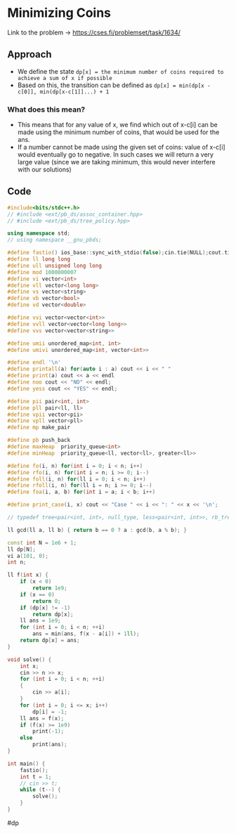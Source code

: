 # Minimizing Coins

Link to the problem -> https://cses.fi/problemset/task/1634/

## Approach
- We define the state `dp[x] = the minimum number of coins required to achieve a sum of x if possible`
- Based on this, the transition can be defined as
  `dp[x] = min(dp[x - c[0]], min(dp[x-c[1]]...) + 1`

### What does this mean?
- This means that for any value of x, we find which out of x-c[i] can be made using the minimum number of coins, that would be used for the ans. 
- If a number cannot be made using the given set of coins: value of x-c[i] would eventually go to negative. In such cases we will return a very large value (since we are taking minimum, this would never interfere with our solutions)

## Code
```cpp
#include<bits/stdc++.h>
// #include <ext/pb_ds/assoc_container.hpp>
// #include <ext/pb_ds/tree_policy.hpp>

using namespace std;
// using namespace __gnu_pbds;

#define fastio() ios_base::sync_with_stdio(false);cin.tie(NULL);cout.tie(NULL)
#define ll long long
#define ull unsigned long long
#define mod 1000000007
#define vi vector<int>
#define vll vector<long long>
#define vs vector<string>
#define vb vector<bool>
#define vd vector<double>

#define vvi vector<vector<int>>
#define vvll vector<vector<long long>>
#define vvs vector<vector<string>>

#define umii unordered_map<int, int>
#define umivi unordered_map<int, vector<int>>

#define endl '\n'
#define printall(a) for(auto i : a) cout << i << " "
#define print(a) cout << a << endl
#define noo cout << "NO" << endl;
#define yess cout << "YES" << endl;

#define pii pair<int, int>
#define pll pair<ll, ll>
#define vpii vector<pii>
#define vpll vector<pll>
#define mp make_pair

#define pb push_back
#define maxHeap  priority_queue<int>
#define minHeap  priority_queue<ll, vector<ll>, greater<ll>>

#define fo(i, n) for(int i = 0; i < n; i++)
#define rfo(i, n) for(int i = n; i >= 0; i--)
#define foll(i, n) for(ll i = 0; i < n; i++)
#define rfoll(i, n) for(ll i = n; i >= 0; i--)
#define foa(i, a, b) for(int i = a; i < b; i++)

#define print_case(i, x) cout << "Case " << i << ": " << x << '\n';

// typedef tree<pair<int, int>, null_type, less<pair<int, int>>, rb_tree_tag, tree_order_statistics_node_update> pbds;

ll gcd(ll a, ll b) { return b == 0 ? a : gcd(b, a % b); }

const int N = 1e6 + 1;
ll dp[N];
vi a(101, 0);
int n;

ll f(int x) {
	if (x < 0)
		return 1e9;
	if (x == 0)
		return 0;
	if (dp[x] != -1)
		return dp[x];
	ll ans = 1e9;
	for (int i = 0; i < n; ++i)
		ans = min(ans, f(x - a[i]) + 1ll);
	return dp[x] = ans;
}

void solve() {
	int x;
	cin >> n >> x;
	for (int i = 0; i < n; ++i)
	{
		cin >> a[i];
	}
	for (int i = 0; i <= x; i++)
		dp[i] = -1;
	ll ans = f(x);
	if (f(x) >= 1e9)
		print(-1);
	else
		print(ans);
}

int main() {
	fastio();
	int t = 1;
	// cin >> t;
	while (t--) {
		solve();
	}
}
```
#dp